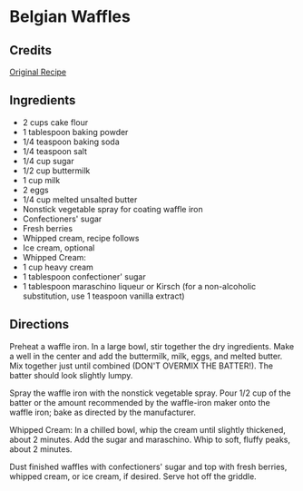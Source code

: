 # Belgian Waffles 

## Credits

[Original Recipe](http://www.foodtv.com/foodtv/recipe/0,6255,15777,00.html "http://www.foodtv.com/foodtv/recipe/0,6255,15777,00.html")

## Ingredients

- 2 cups cake flour
- 1 tablespoon baking powder
- 1/4 teaspoon baking soda
- 1/4 teaspoon salt
- 1/4 cup sugar
- 1/2 cup buttermilk
- 1 cup milk
- 2 eggs
- 1/4 cup melted unsalted butter
- Nonstick vegetable spray for coating waffle iron
- Confectioners' sugar
- Fresh berries
- Whipped cream, recipe follows
- Ice cream, optional
- Whipped Cream:
- 1 cup heavy cream
- 1 tablespoon confectioner' sugar
- 1 tablespoon maraschino liqueur or Kirsch (for a non-alcoholic substitution, use 1 teaspoon vanilla extract)

## Directions

Preheat a waffle iron. In a large bowl, stir together the dry ingredients. Make a well in the center and add the buttermilk, milk, eggs, and melted butter. Mix together just until combined (DON'T OVERMIX THE BATTER!). The batter should look slightly lumpy.   
  
 Spray the waffle iron with the nonstick vegetable spray. Pour 1/2 cup of the batter or the amount recommended by the waffle-iron maker onto the waffle iron; bake as directed by the manufacturer.   
  
 Whipped Cream: In a chilled bowl, whip the cream until slightly thickened, about 2 minutes. Add the sugar and maraschino. Whip to soft, fluffy peaks, about 2 minutes.   
  
 Dust finished waffles with confectioners' sugar and top with fresh berries, whipped cream, or ice cream, if desired. Serve hot off the griddle.

